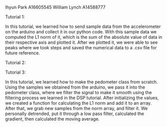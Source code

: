 Ihyun Park A16605545
William Lynch A14588777

Tutorial 1:

In this tutorial, we learned how to send sample data from the accelerometer on the arduino and collect it in our python code. With this sample data we computed the L1 norm of it, which is the sum of the absolute value of data in their respective axis and plotted it. After we plotted it, we were able to see peaks where we took steps and saved the numerical data to a .csv file for future reference.

Tutorial 2:


Tutorial 3:

In this tutorial, we learned how to make the pedometer class from scratch. Using the samples we obtained from the arduino, we pass it into the pedometer class, where we filter the signal to make it smooth using the filtering process we learned in the DSP tutorial. After initializing the values, we created a function for calculating the L1 norm and add it to an array. After that, we grab new samples from the norm array, and filter it. We personally detrended, put it through a low pass filter, calculated the gradient, then calculated the moving average.